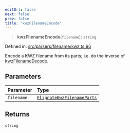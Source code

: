 ```yaml
---
editUrl: false
next: false
prev: false
title: "kwzFilenameEncode"
---
```


> **kwzFilenameEncode**(`filename`): `string`

Defined in: [src/parsers/filename/kwz.ts:96](https://github.com/jaames/flipnote.js/blob/24e772733243f115c3848537efabe6ee9020ad63/src/parsers/filename/kwz.ts#L96)

Encode a KWZ filename from its parts; i.e. do the inverse of [kwzFilenameDecode](../../../../../../../../api/namespaces/filename/functions/kwzfilenamedecode).

## Parameters

| Parameter | Type |
| :------ | :------ |
| `filename` | [`FlipnoteKwzFilenameParts`](/api/namespaces/filename/interfaces/flipnotekwzfilenameparts/) |

## Returns

`string`
